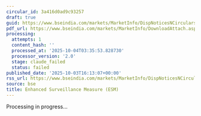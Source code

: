 ```yaml
---
circular_id: 3a416d0ad9c93257
draft: true
guid: https://www.bseindia.com/markets/MarketInfo/DispNoticesNCirculars.aspx?Noticeid={1E7AFD8A-C4C2-4808-9726-2FE33B516E4C}&noticeno=20251003-68&dt=10/03/2025&icount=68&totcount=73&flag=0
pdf_url: https://www.bseindia.com/markets/MarketInfo/DownloadAttach.aspx?id=20251003-68&attachedId=7e302bda-0591-4f88-b52b-d0e9dfc83bdd
processing:
  attempts: 1
  content_hash: ''
  processed_at: '2025-10-04T03:35:53.828730'
  processor_version: '2.0'
  stage: claude_failed
  status: failed
published_date: '2025-10-03T16:13:07+00:00'
rss_url: https://www.bseindia.com/markets/MarketInfo/DispNoticesNCirculars.aspx?Noticeid={1E7AFD8A-C4C2-4808-9726-2FE33B516E4C}&noticeno=20251003-68&dt=10/03/2025&icount=68&totcount=73&flag=0
source: bse
title: Enhanced Surveillance Measure (ESM)
---
```


Processing in progress...